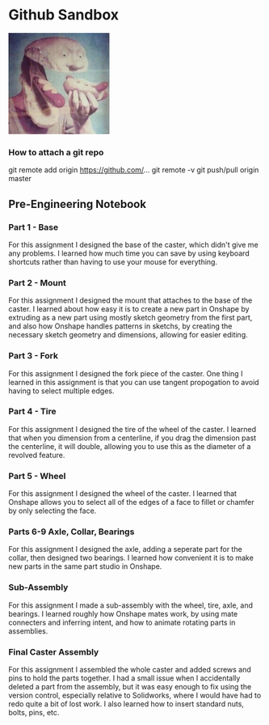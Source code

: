 # Github Sandbox
<img src="AddImage.jpg" alt="alt text" width="200" height="200">

### How to attach a git repo
git remote add origin https://github.com/...
git remote -v
git push/pull origin master

## Pre-Engineering Notebook

### Part 1 - Base
For this assignment I designed the base of the caster, which didn't give me any problems. I learned how much time you can save by using keyboard shortcuts rather than having to use your mouse for everything.

### Part 2 - Mount
For this assignment I designed the mount that attaches to the base of the caster. I learned about how easy it is to create a new part in Onshape by extruding as a new part using mostly sketch geometry from the first part, and also how Onshape handles patterns in sketchs, by creating the necessary sketch geometry and dimensions, allowing for easier editing.

### Part 3 - Fork
For this assignment I designed the fork piece of the caster. One thing I learned in this assignment is that you can use tangent propogation to avoid having to select multiple edges.

### Part 4 - Tire
For this assignment I designed the tire of the wheel of the caster. I learned that when you dimension from a centerline, if you drag the dimension past the centerline, it will double, allowing you to use this as the diameter of a revolved feature.

### Part 5 - Wheel
For this assignment I designed the wheel of the caster. I learned that Onshape allows you to select all of the edges of a face to fillet or chamfer by only selecting the face.

### Parts 6-9 Axle, Collar, Bearings
For this assignment I designed the axle, adding a seperate part for the collar, then designed two bearings. I learned how convenient it is to make new parts in the same part studio in Onshape.

### Sub-Assembly
For this assignment I made a sub-assembly with the wheel, tire, axle, and bearings. I learned roughly how Onshape mates work, by using mate connecters and inferring intent, and how to animate rotating parts in assemblies.

### Final Caster Assembly
For this assignment I assembled the whole caster and added screws and pins to hold the parts together. I had a small issue when I accidentally deleted a part from the assembly, but it was easy enough to fix using the version control, especially relative to Solidworks, where I would have had to redo quite a bit of lost work. I also learned how to insert standard nuts, bolts, pins, etc.
